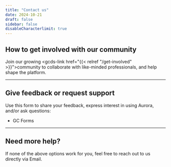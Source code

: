 ```yaml
---
title: "Contact us"
date: 2024-10-21
draft: false
sidebar: false
disableCharacterlimit: true
---
```


## How to get involved with our community

Join our growing <gcds-link href="{{< relref "/get-involved" >}}">community</gcds-link> to collaborate with like-minded professionals, and help shape the platform.

---

## Give feedback or request support

Use this form to share your feedback, express interest in using Aurora, and/or ask questions:

- <gcds-link external href="https://forms-formulaires.alpha.canada.ca/en/id/cm2jbp567008td1eckzthh4ai">GC Forms</gcds-link>

---

## Need more help?

If none of the above options work for you, feel free to reach out to us directly via <gcds-link href="mailto:aurora-aurore@ssc-spc.gc.ca">Email</gcds-link>.
